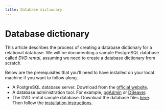 ```yaml
---
title: Database dictionary
---
```

# Database dictionary
This article describes the process of creating a database dictionary for a relational database. We will be documenting a sample PostgreSQL database called *DVD rental*, assuming we need to create a database dictionary from scratch.

Below are the prerequisites that you'll need to have installed on your local machine if you want to follow along.
* A PostgreSQL database server. Download from the [official website](https://www.postgresql.org/download/).
* A database administration tool. For example, [pgAdmin](https://www.pgadmin.org) or [DBeaver](https://dbeaver.io).
* The DVD rental sample database. Download the database files [here](https://www.postgresqltutorial.com/wp-content/uploads/2019/05/dvdrental.zip). Then follow the [installation instructions](https://www.postgresqltutorial.com/postgresql-getting-started/load-postgresql-sample-database/).